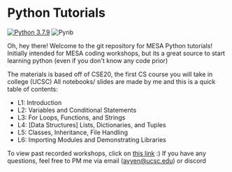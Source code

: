 # Python Tutorials
[![Python 3.7.9](https://img.shields.io/badge/python-3.7.9-blue.svg)](https://www.python.org/downloads/release/python-374/) ![Pynb](https://img.shields.io/badge/Notebook-Jupyter-orange)

Oh, hey there!
Welcome to the git repository for MESA Python tutorials! 
Initially intended for MESA coding workshops, but its a great source to start learning python (even if you don't know any code prior)

The materials is based off of CSE20, the first CS course you will take in college (UCSC)
All notebooks/ slides are made by me and this is a quick table of contents:

- L1: Introduction
- L2: Variables and Conditional Statements
- L3: For Loops, Functions, and Strings
- L4: [Data Structures] Lists, Dictionaries, and Tuples
- L5: Classes, Inheritance, File Handling
- L6: Importing Modules and Demonstrating Libraries
 
To view past recorded workshops, click on [this link](https://drive.google.com/drive/folders/1Lg1ZWQ3-NhO-qhgzrpaTK0UvLmiWGukx?usp=sharing) :)
If you have any questions, feel free to PM me via email (ayyen@ucsc.edu) or discord

